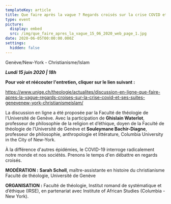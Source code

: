 ```yaml
---
templateKey: article
title: Que faire après la vague ? Regards croisés sur la crise COVID et ses suites
type: event
picture:
  display: embed
  src: /img/que_faire_apres_la_vague_15_06_2020_web_page_1.jpg
date: 2020-06-05T00:00:00.000Z
settings:
  hidden: false
---
```

Genève/New-York - Christianisme/Islam

***Lundi 15 juin 2020 | 18h***

**Pour voir et réécouter l'entretien, cliquer sur le lien suivant :**

https://www.unige.ch/theologie/actualites/discussion-en-ligne-que-faire-apres-la-vague-regards-croises-sur-la-crise-covid-et-ses-suites-genevenew-york-christianismeislam/

La discussion en ligne a été proposée par la Faculté de théologie de l'Université de Genève. Avec la participation de **Ghislain Waterlot**, professeur de philosophie de la religion et d’éthique, doyen de la Faculté de théologie de l’Université de Genève et **Souleymane Bachir-Diagne**, professeur de philosophie, anthropologie et littérature, Columbia University in the City of New-York.

À la différence d'autres épidémies, le COVID-19 interroge radicalement notre monde et nos sociétés. Prenons le temps d'en débattre en regards croisés.

**MODÉRATION :**  **Sarah Scholl**, maître-assistante en histoire du christianisme Faculté de théologie, Université de Genève

**ORGANISATION :** Faculté de théologie, Institut romand de systématique et d’éthique (IRSE), en partenariat avec Institute of African Studies (Columbia - New York).